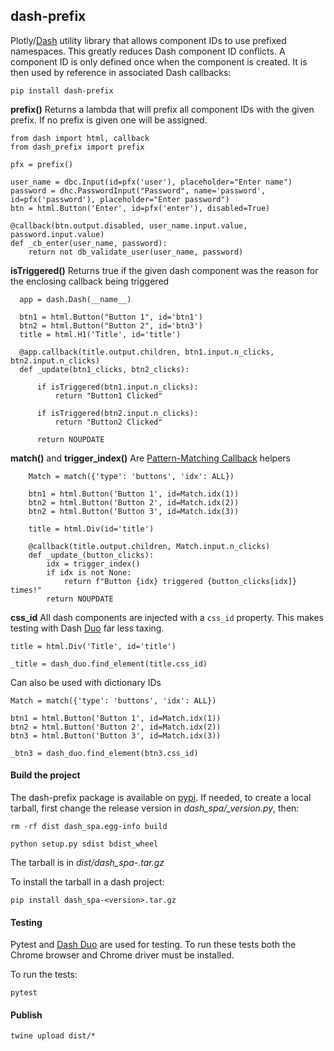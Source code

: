 ## dash-prefix

Plotly/[Dash] utility library that allows component IDs to use prefixed
namespaces. This greatly reduces Dash component ID conflicts. A component ID
is only defined once when the component is created. It is then used by
reference in associated Dash callbacks:

    pip install dash-prefix

**prefix()** Returns a lambda that will prefix all component IDs with the given prefix. If no
prefix is given one will be assigned.

```
from dash import html, callback
from dash_prefix import prefix

pfx = prefix()

user_name = dbc.Input(id=pfx('user'), placeholder="Enter name")
password = dhc.PasswordInput("Password", name='password', id=pfx('password'), placeholder="Enter password")
btn = html.Button('Enter', id=pfx('enter'), disabled=True)

@callback(btn.output.disabled, user_name.input.value, password.input.value)
def _cb_enter(user_name, password):
    return not db_validate_user(user_name, password)
```
**isTriggered()** Returns true if the given dash component was the reason for the enclosing callback
being triggered
```
  app = dash.Dash(__name__)

  btn1 = html.Button("Button 1", id='btn1')
  btn2 = html.Button("Button 2", id='btn3')
  title = html.H1('Title', id='title')

  @app.callback(title.output.children, btn1.input.n_clicks,  btn2.input.n_clicks)
  def _update(btn1_clicks, btn2_clicks):

      if isTriggered(btn1.input.n_clicks):
          return "Button1 Clicked"

      if isTriggered(btn2.input.n_clicks):
          return "Button2 Clicked"

      return NOUPDATE
```
**match()** and **trigger_index()** Are [Pattern-Matching Callback] helpers
```
    Match = match({'type': 'buttons', 'idx': ALL})

    btn1 = html.Button('Button 1', id=Match.idx(1))
    btn2 = html.Button('Button 2', id=Match.idx(2))
    btn2 = html.Button('Button 3', id=Match.idx(3))

    title = html.Div(id='title')

    @callback(title.output.children, Match.input.n_clicks)
    def _update_(button_clicks):
        idx = trigger_index()
        if idx is not None:
            return f"Button {idx} triggered {button_clicks[idx]} times!"
        return NOUPDATE
```
**css_id** All dash components are injected with a `css_id` property. This makes testing
with Dash [Duo] far less taxing.
```
title = html.Div('Title', id='title')

_title = dash_duo.find_element(title.css_id)
```
Can also be used with dictionary IDs
```
Match = match({'type': 'buttons', 'idx': ALL})

btn1 = html.Button('Button 1', id=Match.idx(1))
btn2 = html.Button('Button 2', id=Match.idx(2))
btn3 = html.Button('Button 3', id=Match.idx(3))

_btn3 = dash_duo.find_element(btn3.css_id)
```

#### Build the project

The dash-prefix package is available on [pypi]. If needed, to create a local
tarball, first change the release version in *dash_spa/_version.py*, then:

    rm -rf dist dash_spa.egg-info build

    python setup.py sdist bdist_wheel

The tarball is in *dist/dash_spa-<version>.tar.gz*

To install the tarball in a dash project:

    pip install dash_spa-<version>.tar.gz

#### Testing

Pytest and [Dash Duo](https://dash.plotly.com/testing) are used for testing. To run
these tests both the Chrome browser and Chrome driver must be installed.

To run the tests:

    pytest

#### Publish

    twine upload dist/*

[pypi]: https://pypi.org/project/dash-prefix/
[Dash]: https://dash.plot.ly/introduction
[Duo]: https://dash.plotly.com/testing
[Pattern-Matching Callback]: https://dash.plotly.com/pattern-matching-callbacks

